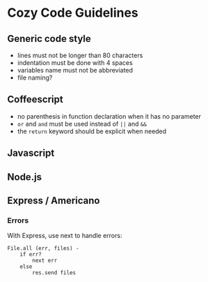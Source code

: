 # Cozy Code Guidelines

## Generic code style
* lines must not be longer than 80 characters
* indentation must be done with 4 spaces
* variables name must not be abbreviated
* file naming?

## Coffeescript
* no parenthesis in function declaration when it has no parameter
* `or` and `and` must be used instead of `||` and `&&`
* the `return` keyword should be explicit when needed

## Javascript

## Node.js

## Express / Americano

### Errors

With Express, use next to handle errors:

    File.all (err, files) -
        if err?
            next err
        else
            res.send files
